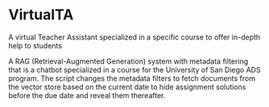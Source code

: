 # VirtualTA
A virtual Teacher Assistant specialized in a specific course to offer in-depth help to students  

A RAG (Retrieval-Augmented Generation) system with metadata filtering that is a chatbot specialized in a course for the University of San Diego ADS program. The script changes the metadata filters to fetch documents from the vector store based on the current date to hide assignment solutions before the due date and reveal them thereafter.
